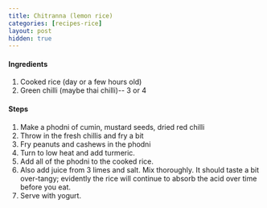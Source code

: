 ```yaml
---
title: Chitranna (lemon rice)
categories: [recipes-rice]
layout: post
hidden: true
---
```


#### Ingredients
1. Cooked rice (day or a few hours old)
2. Green chilli (maybe thai chilli)-- 3 or 4 

#### Steps
1. Make a phodni of cumin, mustard seeds, dried red chilli
2. Throw in the fresh chillis and fry a bit
3. Fry peanuts and cashews in the phodni
4. Turn to low heat and add turmeric.
5. Add all of the phodni to the cooked rice.
6. Also add juice from 3 limes and salt. Mix thoroughly. It should taste a bit over-tangy; evidently the rice will continue to absorb the acid over time before you eat.
7. Serve with yogurt.
